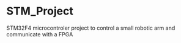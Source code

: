 # STM_Project
STM32F4 microcontroler project to control a small robotic arm and communicate with a FPGA

